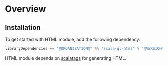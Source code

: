 # Overview

## Installation

To get started with HTML module, add the following dependency:

```scala
libraryDependencies += "@ORGANIZATION@" %% "scala-ql-html" % "@VERSION@"
```

HTML module depends on [scalatags](https://com-lihaoyi.github.io/scalatags/) for generating HTML.